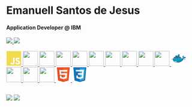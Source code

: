 # Emanuell Santos de Jesus
#### Application Developer @ IBM

 <div>
  <a href="https://github.com/manell98">
  <img height="180em" src="https://github-readme-stats.vercel.app/api?username=manell98&show_icons=true&theme=dark&include_all_commits=true&count_private=true"/>
  <img height="180em" src="https://github-readme-stats.vercel.app/api/top-langs/?username=manell98&layout=compact&langs_count=7&theme=dark"/>
</div>

<div><br>
    <code><img height="40" width="40" src="https://raw.githubusercontent.com/devicons/devicon/master/icons/javascript/javascript-plain.svg"></code>
    <code><img height="40" width="40" src="https://www.vectorlogo.zone/logos/angular/angular-icon.svg"></code>
    <code><img height="40" width="40" src="https://www.vectorlogo.zone/logos/typescriptlang/typescriptlang-icon.svg"></code>
    <code><img height="40" width="40" src="https://www.vectorlogo.zone/logos/jestjsio/jestjsio-icon.svg"></code>
    <code><img height="40" width="40" src="https://www.vectorlogo.zone/logos/java/java-icon.svg"></code>
    <code><img height="40" width="40" src="https://www.vectorlogo.zone/logos/springio/springio-icon.svg"></code>
    <code><img height="40" width="40" src="https://www.vectorlogo.zone/logos/php/php-icon.svg"></code>
    <code><img height="40" width="40" src="https://www.vectorlogo.zone/logos/laravel/laravel-icon.svg"></code>
    <code><img height="40" width="40" src="https://www.vectorlogo.zone/logos/git-scm/git-scm-icon.svg"></code>
    <code><img height="40" width="40" src="https://www.vectorlogo.zone/logos/github/github-icon.svg"></code>
    <code><img height="40" width="40" src="https://raw.githubusercontent.com/devicons/devicon/master/icons/docker/docker-original.svg"></code>
    <code><img height="40" width="40" src="https://www.vectorlogo.zone/logos/oracle/oracle-icon.svg"></code>
    <code><img height="40" width="40" src="https://www.vectorlogo.zone/logos/mongodb/mongodb-icon.svg"></code>
    <code><img height="40" width="40" src="https://www.vectorlogo.zone/logos/mysql/mysql-official.svg"></code>
    <code><img height="40" width="40" src="https://raw.githubusercontent.com/devicons/devicon/master/icons/html5/html5-original.svg"></code>
    <code><img height="40" width="40" src="https://raw.githubusercontent.com/devicons/devicon/master/icons/css3/css3-original.svg"></code>
</div>
    
 ##
    
 <div> 
  <a href="https://instagram.com/u_manell" target="_blank"><img src="https://img.shields.io/badge/-Instagram-%23E4405F?style=for-the-badge&logo=instagram&logoColor=white" target="_blank"></a>
  <a href="https://www.linkedin.com/in/manell98" target="_blank"><img src="https://img.shields.io/badge/-LinkedIn-%230077B5?style=for-the-badge&logo=linkedin&logoColor=white" target="_blank"></a>  
</div>

